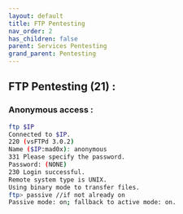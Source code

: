 ```yaml
---
layout: default
title: FTP Pentesting
nav_order: 2
has_children: false
parent: Services Pentesting
grand_parent: Pentesting
---
```


## FTP Pentesting (21) :

### Anonymous access : 
```bash
ftp $IP
Connected to $IP.
220 (vsFTPd 3.0.2)
Name ($IP:mad0x): anonymous
331 Please specify the password.
Password: (NONE)
230 Login successful.
Remote system type is UNIX.
Using binary mode to transfer files.
ftp> passive //if not already on
Passive mode: on; fallback to active mode: on.
```

